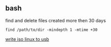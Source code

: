 ## bash

find and delete files created more then 30 days

    find /path/to/dir -mindepth 1 -mtime +30

[write iso linux to usb](write_iso_linux_to_usb)

